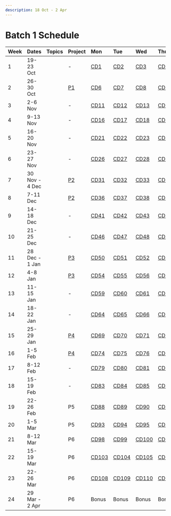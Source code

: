 ```yaml
---
description: 18 Oct - 2 Apr
---
```


# Batch 1 Schedule

| Week | Dates | Topics | Project | Mon | Tue | Wed | Thu | Fri |
| :--- | :--- | :--- | :--- | :--- | :--- | :--- | :--- | :--- |
| 1 | 19-23 Oct |  | - | [CD1](course-days.md#cd1) | [CD2](course-days.md#cd2) | [CD3](course-days.md#cd3) | [CD4](course-days.md#cd4) | [CD5](course-days.md#cd5) |
| 2 | 26-30 Oct |  | [P1](../projects/project-1-video-poker.md) | [CD6](course-days.md#cd6) | [CD7](course-days.md#cd7) | [CD8](course-days.md#cd8) | [CD9](course-days.md#cd9) | [CD10](course-days.md#cd10) |
| 3 | 2-6 Nov |  | - | [CD11](course-days.md#cd11) | [CD12](course-days.md#cd12) | [CD13](course-days.md#cd13) | [CD14](course-days.md#cd14) | [CD15](course-days.md#cd15) |
| 4 | 9-13 Nov |  | - | [CD16](course-days.md#cd16) | [CD17](course-days.md#cd17) | [CD18](course-days.md#cd18) | [CD19](course-days.md#cd19) | [CD20](course-days.md#cd20) |
| 5 | 16-20 Nov |  | - | [CD21](course-days.md#cd21) | [CD22](course-days.md#cd22) | [CD23](course-days.md#cd23) | [CD24](course-days.md#cd24) | [CD25](course-days.md#cd25) |
| 6 | 23-27 Nov |  | - | [CD26](course-days.md#cd26) | [CD27](course-days.md#cd27) | [CD28](course-days.md#cd28) | [CD29](course-days.md#cd29) | [CD30](course-days.md#cd30) |
| 7 | 30 Nov - 4 Dec |  | [P2](../projects/project-2-server-side-app.md) | [CD31](course-days.md#cd31) | [CD32](course-days.md#cd32) | [CD33](course-days.md#cd33) | [CD34](course-days.md#cd34) | [CD35](course-days.md#cd35) |
| 8 | 7-11 Dec |  | [P2](../projects/project-2-server-side-app.md) | [CD36](course-days.md#cd36) | [CD37](course-days.md#cd37) | [CD38](course-days.md#cd38) | [CD39](course-days.md#cd39) | [CD40](course-days.md#cd40) |
| 9 | 14-18 Dec |  | - | [CD41](course-days.md#cd41) | [CD42](course-days.md#cd42) | [CD43](course-days.md#cd43) | [CD44](course-days.md#cd44) | [CD45](course-days.md#cd45) |
| 10 | 21-25 Dec |  | - | [CD46](course-days.md#cd46) | [CD47](course-days.md#cd47) | [CD48](course-days.md#cd48) | [CD49](course-days.md#cd49) | **PH** |
| 11 | 28 Dec - 1 Jan |  | [P3](../projects/project-3-full-stack-game.md) | [CD50](course-days.md#cd50) | [CD51](course-days.md#cd51) | [CD52](course-days.md#cd52) | [CD53](course-days.md#cd53) | **PH** |
| 12 | 4-8 Jan |  | [P3](../projects/project-3-full-stack-game.md) | [CD54](course-days.md#cd54) | [CD55](course-days.md#cd55) | [CD56](course-days.md#cd56) | [CD57](course-days.md#cd57) | [CD58](course-days.md#cd58) |
| 13 | 11-15 Jan |  | - | [CD59](course-days.md#cd59) | [CD60](course-days.md#cd60) | [CD61](course-days.md#cd61) | [CD62](course-days.md#cd62) | [CD63](course-days.md#cd63) |
| 14 | 18-22 Jan |  | - | [CD64](course-days.md#cd64) | [CD65](course-days.md#cd65) | [CD66](course-days.md#cd66) | [CD67](course-days.md#cd67) | [CD68](course-days.md#cd68) |
| 15 | 25-29 Jan |  | [P4](../projects/project-4-full-stack-react-app.md) | [CD69](course-days.md#cd69) | [CD70](course-days.md#cd70) | [CD71](course-days.md#cd71) | [CD72](course-days.md#cd72) | [CD73](course-days.md#cd73) |
| 16 | 1-5 Feb |  | [P4](../projects/project-4-full-stack-react-app.md) | [CD74](course-days.md#cd74) | [CD75](course-days.md#cd75) | [CD76](course-days.md#cd76) | [CD77](course-days.md#cd77) | [CD78](course-days.md#cd78) |
| 17 | 8-12 Feb |  | - | [CD79](course-days.md#cd79) | [CD80](course-days.md#cd80) | [CD81](course-days.md#cd81) | [CD82](course-days.md#cd82) | **PH** |
| 18 | 15-19 Feb |  | - | [CD83](course-days.md#cd83) | [CD84](course-days.md#cd84) | [CD85](course-days.md#cd85) | [CD86](course-days.md#cd86) | [CD87](course-days.md#cd87) |
| 19 | 22-26 Feb |  | P5 | [CD88](course-days.md#cd88) | [CD89](course-days.md#cd89) | [CD90](course-days.md#cd90) | [CD91](course-days.md#cd91) | [CD92](course-days.md#cd92) |
| 20 | 1-5 Mar |  | P5 | [CD93](course-days.md#cd93) | [CD94](course-days.md#cd94) | [CD95](course-days.md#cd95) | [CD96](course-days.md#cd96) | [CD97](course-days.md#cd97) |
| 21 | 8-12 Mar |  | P6 | [CD98](course-days.md#cd98) | [CD99](course-days.md#cd99) | [CD100](course-days.md#cd100) | [CD101](course-days.md#cd101) | [CD102](course-days.md#cd102) |
| 22 | 15-19 Mar |  | P6 | [CD103](course-days.md#cd103) | [CD104](course-days.md#cd104) | [CD105](course-days.md#cd105) | [CD106](course-days.md#cd106) | [CD107](course-days.md#cd107) |
| 23 | 22-26 Mar |  | P6 | [CD108](course-days.md#cd108) | [CD109](course-days.md#cd109) | [CD110](course-days.md#cd110) | [CD111](course-days.md#cd111) | [CD112](course-days.md#cd112) |
| 24 | 29 Mar - 2 Apr |  | P6 | Bonus | Bonus | Bonus | Bonus | **PH** |

